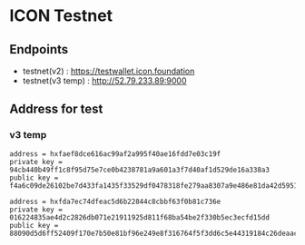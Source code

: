 # ICON Testnet

## Endpoints
- testnet(v2) : https://testwallet.icon.foundation
- testnet(v3 temp) : http://52.79.233.89:9000

## Address for test

### v3 temp
```
address = hxfaef8dce616ac99af2a995f40ae16fdd7e03c19f
private key = 94cb440b49ff1c8f95d75e7ce0b4238781a9a601a3f7d40af1d529de16a338a3
public key = f4a6c09de26102be7d433fa1435f33529df0478318fe279aa8307a9e486e81da42d595129c46ea31e76ce0b10b117a8db57805a7b56a9802edc9d09ac50dd57e
```

```
address = hxfda7ec74dfeac5d6b22844c8cbbf63f0b81c736e
private key = 016224835ae4d2c2826db071e21911925d811f68ba54be2f330b5ec3ecfd15dd
public key = 88090d5d6ff52409f170e7b50e81bf96e249e8f316764f5f3dd6c5e44319184c26deaac436bd62e4f670f3bc74a446c0e8e7b1462cbbbacac2e5372d51f49d21
```
